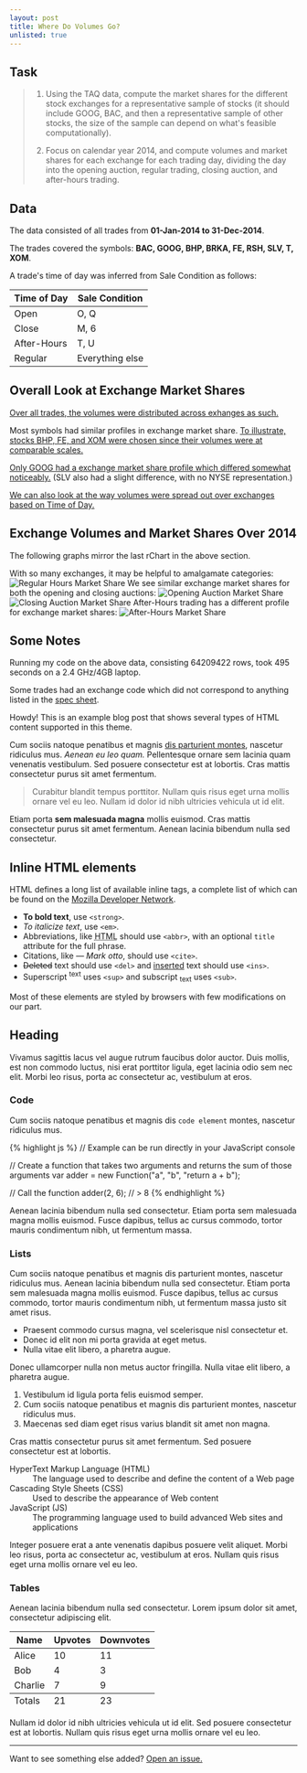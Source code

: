 ```yaml
---
layout: post
title: Where Do Volumes Go?
unlisted: true
---
```


## Task
> 1. Using the TAQ data, compute the market shares for the different stock exchanges for a representative sample of stocks (it should include GOOG, BAC, and then a representative sample of other stocks, the size of the sample can depend on what's feasible computationally).
> 
> 2. Focus on calendar year 2014, and compute volumes and market shares for each exchange for each trading day, dividing the day into the opening auction, regular trading, closing auction, and after-hours trading.

## Data
The data consisted of all trades from **01-Jan-2014 to 31-Dec-2014**.

The trades covered the symbols: **BAC, GOOG, BHP, BRKA, FE, RSH, SLV, T, XOM**.

A trade's time of day was inferred from Sale Condition as follows:
<table>
  <thead>
    <tr>
      <th>Time of Day</th>
      <th>Sale Condition</th>
    </tr>
  </thead>
  <tbody>
    <tr>
      <td>Open</td>
      <td>O, Q</td>
    </tr>
    <tr>
      <td>Close</td>
      <td>M, 6</td>
    </tr>
    <tr>
      <td>After-Hours</td>
      <td>T, U</td>
    </tr>
    <tr>
      <td>Regular</td>
      <td>Everything else</td>
    </tr>
  </tbody>
</table>

## Overall Look at Exchange Market Shares
[Over all trades, the volumes were distributed across exhanges as such.](http://rcharts.github.io/viewer/?a2c6f9b03902566cfb76)

Most symbols had similar profiles in exchange market share. [To illustrate, stocks BHP, FE, and XOM were chosen since their volumes were at comparable scales.](http://rcharts.github.io/viewer/?c0e1fc17977fa20a3994)

[Only GOOG had a exchange market share profile which differed somewhat noticeably.](
http://rcharts.github.io/viewer/?1e2ef2392dcfe731ef83) (SLV also had a slight difference, with no NYSE representation.)

[We can also look at the way volumes were spread out over exchanges based on Time of Day.](http://rcharts.github.io/viewer/?ba03ed4250a3839722c5)

## Exchange Volumes and Market Shares Over 2014
The following graphs mirror the last rChart in the above section.

With so many exchanges, it may be helpful to amalgamate categories:
![Regular Hours Market Share](https://github.com/TeddyCho/TeddyCho.github.io/blob/master/_posts/img/Regular2014.png)
We see similar exchange market shares for both the opening and closing auctions:
![Opening Auction Market Share](https://github.com/TeddyCho/TeddyCho.github.io/blob/master/_posts/img/Open2014.png)
![Closing Auction Market Share](https://github.com/TeddyCho/TeddyCho.github.io/blob/master/_posts/img/Close2014.png)
After-Hours trading has a different profile for exchange market shares:
![After-Hours Market Share](https://github.com/TeddyCho/TeddyCho.github.io/blob/master/_posts/img/After-Hours2014.png)

## Some Notes
Running my code on the above data, consisting 64209422 rows, took 495 seconds on a 2.4 GHz/4GB laptop.

Some trades had an exchange code which did not correspond to anything listed in the [spec sheet](www.nyxdata.com/doc/224904).

<div class="message">
  Howdy! This is an example blog post that shows several types of HTML content supported in this theme.
</div>

Cum sociis natoque penatibus et magnis <a href="#">dis parturient montes</a>, nascetur ridiculus mus. *Aenean eu leo quam.* Pellentesque ornare sem lacinia quam venenatis vestibulum. Sed posuere consectetur est at lobortis. Cras mattis consectetur purus sit amet fermentum.

> Curabitur blandit tempus porttitor. Nullam quis risus eget urna mollis ornare vel eu leo. Nullam id dolor id nibh ultricies vehicula ut id elit.

Etiam porta **sem malesuada magna** mollis euismod. Cras mattis consectetur purus sit amet fermentum. Aenean lacinia bibendum nulla sed consectetur.

## Inline HTML elements

HTML defines a long list of available inline tags, a complete list of which can be found on the [Mozilla Developer Network](https://developer.mozilla.org/en-US/docs/Web/HTML/Element).

- **To bold text**, use `<strong>`.
- *To italicize text*, use `<em>`.
- Abbreviations, like <abbr title="HyperText Markup Langage">HTML</abbr> should use `<abbr>`, with an optional `title` attribute for the full phrase.
- Citations, like <cite>&mdash; Mark otto</cite>, should use `<cite>`.
- <del>Deleted</del> text should use `<del>` and <ins>inserted</ins> text should use `<ins>`.
- Superscript <sup>text</sup> uses `<sup>` and subscript <sub>text</sub> uses `<sub>`.

Most of these elements are styled by browsers with few modifications on our part.

## Heading

Vivamus sagittis lacus vel augue rutrum faucibus dolor auctor. Duis mollis, est non commodo luctus, nisi erat porttitor ligula, eget lacinia odio sem nec elit. Morbi leo risus, porta ac consectetur ac, vestibulum at eros.

### Code

Cum sociis natoque penatibus et magnis dis `code element` montes, nascetur ridiculus mus.

{% highlight js %}
// Example can be run directly in your JavaScript console

// Create a function that takes two arguments and returns the sum of those arguments
var adder = new Function("a", "b", "return a + b");

// Call the function
adder(2, 6);
// > 8
{% endhighlight %}

Aenean lacinia bibendum nulla sed consectetur. Etiam porta sem malesuada magna mollis euismod. Fusce dapibus, tellus ac cursus commodo, tortor mauris condimentum nibh, ut fermentum massa.

### Lists

Cum sociis natoque penatibus et magnis dis parturient montes, nascetur ridiculus mus. Aenean lacinia bibendum nulla sed consectetur. Etiam porta sem malesuada magna mollis euismod. Fusce dapibus, tellus ac cursus commodo, tortor mauris condimentum nibh, ut fermentum massa justo sit amet risus.

* Praesent commodo cursus magna, vel scelerisque nisl consectetur et.
* Donec id elit non mi porta gravida at eget metus.
* Nulla vitae elit libero, a pharetra augue.

Donec ullamcorper nulla non metus auctor fringilla. Nulla vitae elit libero, a pharetra augue.

1. Vestibulum id ligula porta felis euismod semper.
2. Cum sociis natoque penatibus et magnis dis parturient montes, nascetur ridiculus mus.
3. Maecenas sed diam eget risus varius blandit sit amet non magna.

Cras mattis consectetur purus sit amet fermentum. Sed posuere consectetur est at lobortis.

<dl>
  <dt>HyperText Markup Language (HTML)</dt>
  <dd>The language used to describe and define the content of a Web page</dd>

  <dt>Cascading Style Sheets (CSS)</dt>
  <dd>Used to describe the appearance of Web content</dd>

  <dt>JavaScript (JS)</dt>
  <dd>The programming language used to build advanced Web sites and applications</dd>
</dl>

Integer posuere erat a ante venenatis dapibus posuere velit aliquet. Morbi leo risus, porta ac consectetur ac, vestibulum at eros. Nullam quis risus eget urna mollis ornare vel eu leo.

### Tables

Aenean lacinia bibendum nulla sed consectetur. Lorem ipsum dolor sit amet, consectetur adipiscing elit.

<table>
  <thead>
    <tr>
      <th>Name</th>
      <th>Upvotes</th>
      <th>Downvotes</th>
    </tr>
  </thead>
  <tfoot>
    <tr>
      <td>Totals</td>
      <td>21</td>
      <td>23</td>
    </tr>
  </tfoot>
  <tbody>
    <tr>
      <td>Alice</td>
      <td>10</td>
      <td>11</td>
    </tr>
    <tr>
      <td>Bob</td>
      <td>4</td>
      <td>3</td>
    </tr>
    <tr>
      <td>Charlie</td>
      <td>7</td>
      <td>9</td>
    </tr>
  </tbody>
</table>

Nullam id dolor id nibh ultricies vehicula ut id elit. Sed posuere consectetur est at lobortis. Nullam quis risus eget urna mollis ornare vel eu leo.

-----

Want to see something else added? <a href="https://github.com/poole/poole/issues/new">Open an issue.</a>
